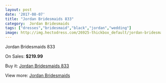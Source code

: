 ```yaml
---
layout: post
date: '2017-08-07'
title: "Jordan Bridesmaids 833"
category:  Jordan Bridesmaids
tags: ["dresses","bridesmaid","black","jordan","wedding"]
image: http://img.hectodress.com/26925-thickbox_default/jordan-bridesmaids-833.jpg
---
```

Jordan Bridesmaids 833

On Sales: **$219.99**
<a href="https://www.hectodress.com/-jordan-bridesmaids/12524-jordan-bridesmaids-833.html"><amp-img layout="responsive" width="600" height="600" src="//img.hectodress.com/26925-thickbox_default/jordan-bridesmaids-833.jpg" alt="Jordan Bridesmaids 833 0" /></a>
<a href="https://www.hectodress.com/-jordan-bridesmaids/12524-jordan-bridesmaids-833.html"><amp-img layout="responsive" width="600" height="600" src="//img.hectodress.com/26926-thickbox_default/jordan-bridesmaids-833.jpg" alt="Jordan Bridesmaids 833 1" /></a>

Buy it: [Jordan Bridesmaids 833](https://www.hectodress.com/-jordan-bridesmaids/12524-jordan-bridesmaids-833.html "Jordan Bridesmaids 833")

View more: [ Jordan Bridesmaids](https://www.hectodress.com/191--jordan-bridesmaids " Jordan Bridesmaids")